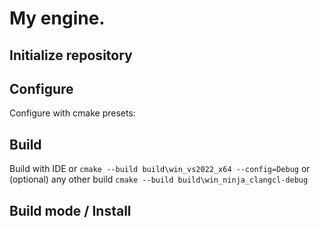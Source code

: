 # My engine.

## Initialize repository

## Configure

Configure with cmake presets:

## Build

Build with IDE or 
`cmake --build build\win_vs2022_x64 --config=Debug`
or (optional) any other build
`cmake --build build\win_ninja_clangcl-debug`


## Build mode / Install
